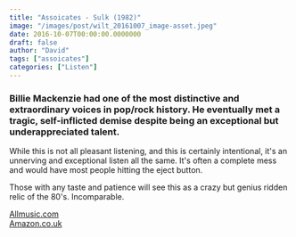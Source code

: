 ```yaml
---
title: "Assoicates - Sulk (1982)"
image: "/images/post/wilt_20161007_image-asset.jpeg"
date: 2016-10-07T00:00:00.0000000
draft: false
author: "David"
tags: ["assoicates"]
categories: ["Listen"]
---
```

### Billie Mackenzie had one of the most distinctive and extraordinary voices in pop/rock history. He eventually met a tragic, self-inflicted demise despite being an exceptional but underappreciated talent.

 While this is not all pleasant listening, and this is certainly intentional, it's an unnerving and exceptional listen all the same. It's often a complete mess and would have most people hitting the eject button.

 Those with any taste and patience will see this as a crazy but genius ridden relic of the 80's. Incomparable.

 [Allmusic.com](http://www.allmusic.com/album/sulk-mw0000754758)  
[Amazon.co.uk](https://www.amazon.co.uk/Sulk-Associates/dp/B01CKSKU3Q/ref=sr_1_3?s=music&amp;ie=UTF8&amp;qid=1475827524&amp;sr=1-3&amp;keywords=associates)